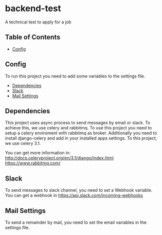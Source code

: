 # backend-test
A technical test to apply for a job

## Table of Contents

- [Config](#config)

## Config

To run this project you need to add some variables to the settings file.

- [Dependencies](#dependencies)
- [Slack](#webhook)
- [Mail Settings](#mail)

## Dependencies
This project uses async process to send messages by email or slack. To achieve this, we use celery and rabbitmq.
To use this project you need to setup a celery enviroment with rabbitmq as broker. Additionally you need to install django-celery and add in your installed apps settings.
To this project, we use celery 3.1.

You can get more information in:
http://docs.celeryproject.org/en/3.1/django/index.html
https://www.rabbitmq.com/

## Slack
To send messages to slack channel, you need to set a Webhook variable.
You can get a webhook in https://api.slack.com/incoming-webhooks

## Mail Settings
To send a remainder by mail, you need to set the email variables in the settings file.
